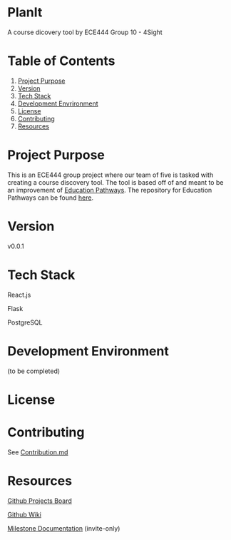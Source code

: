 # PlanIt 
A course dicovery tool by ECE444 Group 10 - 4Sight

# Table of Contents

1. [Project Purpose](#project-purpose)
2. [Version](#version)
3. [Tech Stack](#tech-stack)
4. [Development Envrironment](#development-environment)
5. [License](#license)
6. [Contributing](#contributing)
7. [Resources](#resources)

# Project Purpose
This is an ECE444 group project where our team of five is tasked with creating a course discovery tool. The tool is based off of and meant to be an improvement of [Education Pathways](https://educationpathways.herokuapp.com/). The repository for Education Pathways can be found [here](https://github.com/nelaturuk/education_pathways).

# Version

v0.0.1

# Tech Stack

React.js

Flask

PostgreSQL

# Development Environment
(to be completed)

# License

# Contributing

See [Contribution.md](./Contribution.md)

# Resources
[Github Projects Board](https://github.com/ECE444-2021Fall/project1-education-pathways-group-10-4sight/projects)

[Github Wiki](https://github.com/ECE444-2021Fall/project1-education-pathways-group-10-4sight/wiki)

[Milestone Documentation](https://utoronto-my.sharepoint.com/:f:/r/personal/peter_maksymowsky_mail_utoronto_ca/Documents/ECE444_F2021_group10?csf=1&web=1&e=PuLxtK) (invite-only)

